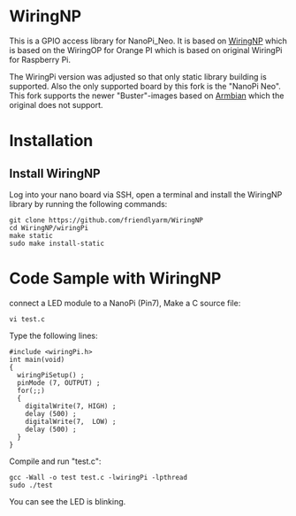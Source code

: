 # WiringNP
This is a GPIO access library for NanoPi_Neo. It is based on [WiringNP](https://github.com/friendlyarm/WiringNP) which is based on the WiringOP for Orange PI which is based on original WiringPi for Raspberry Pi.

The WiringPi version was adjusted so that only static library building is supported. Also the only supported board by this fork is the "NanoPi Neo". This fork supports the newer "Buster"-images based on [Armbian](https://www.armbian.com/) which the original does not support.

# Installation

## Install WiringNP 
Log into your nano board via SSH, open a terminal and install the WiringNP library by running the following commands:
```
git clone https://github.com/friendlyarm/WiringNP
cd WiringNP/wiringPi
make static
sudo make install-static
```

# Code Sample with WiringNP
connect a LED module to a NanoPi (Pin7), Make a C source file:
```
vi test.c
```
Type the following lines:
```
#include <wiringPi.h>
int main(void)
{
  wiringPiSetup() ;
  pinMode (7, OUTPUT) ;
  for(;;)
  {
    digitalWrite(7, HIGH) ;
    delay (500) ;
    digitalWrite(7,  LOW) ;
    delay (500) ;
  }
}
```
Compile and run "test.c":
```
gcc -Wall -o test test.c -lwiringPi -lpthread
sudo ./test
```
You can see the LED is blinking.